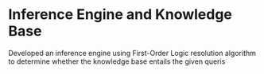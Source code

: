 # Inference Engine and Knowledge Base
Developed an inference engine using First-Order Logic resolution algorithm to determine whether the knowledge base entails the given queris
